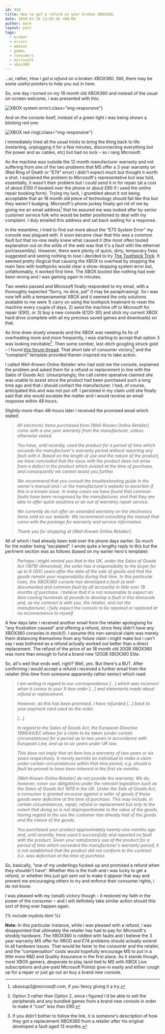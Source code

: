 ```yaml
---
id: 810
title: How to get a refund on your broken XBOX360.
date: 2010-03-16 13:02:16 +00:00
author: mark
layout: post
tags:
  - broken
  - errors
  - amazon
  - games
  - consumers
  - microsoft
  - xbox360
---
```

&#8230;or, rather, _How i got a refund on a broken XBOX360_. Still, there may be some useful pointers to help you out in here.

So, one day i turned on my 18 month old XBOX360 and instead of the usual on-screen welcome, i was presented with this:

![XBOX system error](/images/fromwp/2010/03/mye73.jpg){:class="img-responsive"}

And on the console itself, instead of a green light i was being shown a blinking red one:

![XBOX red ring](/images/fromwp/2010/03/redlight.jpg){:class="img-responsive"}

I immediately tried all the usual tricks to bring the thing back to life (restarting, unplugging it for a few minutes, disconnecting everything but the power and av cables, etc) but had no luck &#8211; so i rang Microsoft.

As the machine was outside the 12 month manufacturer warranty and not suffering from one of the two problems that MS offer a 3 year warranty on (Red Ring of Death or &#8220;E74&#8221; error) i didn't expect much but thought it worth a shot. I explained the problem to Microsoft's representative but was told, essentially, it wasn't their problem but i could send it in for repair (at a cost of about £100 if booked over the phone or about £90 if i used the online repair booking form). Trying my luck, i grumbled about it not being acceptable that an 18 month old piece of technology should fail like this but they weren't budging. Microsoft's phone jockey finally got rid of me by giving me an email address[^fn-xboxemail] that he assured me was looked after by senior customer service folk who would be better positioned to deal with my complaint. I duly emailed this address and sat back waiting for a response.

In the meantime, i tried to find out more about the &#8220;E73 System Error&#8221; my console was plagued with. It soon became clear that this was a common fault but that no-one really knew what caused it (the most often touted explanation out on the wilds of the web was that it's a fault with the ethernet port/assembly). However, there were plenty of quick, dirty, temporary fixes suggested and seeing nothing to lose i decided to try [The Toothpick Trick](http://www.youtube.com/watch?v=iv6XNQpCRjk). It seemed pretty illogical that causing the XBOX to overheat by stopping the main fans with toothpicks would clear a show-stopping system error but, unfathomably, it worked first time. The XBOX booted like nothing had ever been wrong and i was gaming again in minutes.

Two weeks passed and Microsoft finally responded to my email, with a thoroughly expected &#8220;Sorry, no dice, pal&#8221; (I may be paraphrasing). So i was now left with a temperamental XBOX and it seemed the only solutions available to me were 1) carry on using the toothpick treatment to reset the machine every couple of days, 2) send the machine off to Microsoft for repair (£90), or 3) buy a new console (£120-30) and stick my current XBOX hard drive (complete with all my precious saved games and downloads) on that.

As time drew slowly onwards and the XBOX was needing its fix of overheating more and more frequently, i was starting to accept that option 3 was looking inevitable[^fn-options]. Then some somber, last-ditch googling struck gold &#8211; I found [this forum thread](http://www.avforums.com/forums/xbox-360-hardware/710053-just-got-my-dead-360-replaced-read.html). That short tale of consumer victory[^fn-ourhero] and the &#8220;complaint&#8221; template provided therein inspired me to take action.

I called _Well-Known Online Retailer_ who had sold me the console, explained the problem and asked them for a refund or replacement in line with the Sales of Goods Act. Unsurprisingly, the call centre operative claimed she was unable to assist since the product had been purchased such a long time ago and that i should contact the manufacturer. I had, of course, anticipated this and was not put-off. I persisted in my claim until she finally said that she would escalate the matter and i would receive an email response within 48 hours.

Slightly-more-than-48-hours later i received the promised email which stated:

> _All electronic items purchased from [Well-Known Online Retailer] come with a one year warranty from the manufacturer, unless otherwise stated._
> 
> _You have, until recently, used the product for a period of time which exceeds the manufacturer's warranty period without reporting any fault with it. Based on the length of use and the nature of the product, we have concluded that the issue with the product does not arise from a defect in the product which existed at the time of purchase, and consequently we cannot assist you further._
> 
> _We recommend that you consult the troubleshooting guide in the owner's manual and / or the manufacturer’s website to ascertain if this is a known issue. In many cases we have found that common faults have been recognised by the manufacturer, and that they are able to offer quick solutions or an out of warranty repair service._
> 
> _We currently do not offer an extended warranty on the electronics items sold on our website. We recommend consulting the manual that came with the package for warranty and service information._
> 
> _Thank you for shopping at [Well-Known Online Retailer]._

All of which i had already been told over the phone days earlier. So much for the matter being &#8220;escalated&#8221;. I wrote quite a lengthy reply to this but the pertinent section was as follows (based on my earlier hero's template): 

> _Perhaps i might remind you that in the UK, under the Sales of Goods Act (1979) (Amended), the seller has a responsibility to the buyer for up to 6 (SIX) years after the date of the sale of goods and that the goods remain your responsibility during that time. In this particular case, the XBOX360 console has developed a fault (a well-documented and common fault by all accounts) in little over 18 months of purchase. I believe that it is not reasonable to expect an item costing hundreds of pounds to develop a fault in this timescale and, as my contract is with you, the retailer, and not the manufacturer, i fully expect the console to be repaired or replaced at no inconvenience to myself._

A few days later i received another email from the retailer apologising for &#8220;any frustration caused&#8221; and offering a refund, since they didn't have any XBOX360 consoles in stock(!). I assume this non-sensical claim was merely them distancing themselves from any future claim i might make but i can't say i was bothered as a refund actually worked out better than a direct replacement. The refund of the price of an 18 month old 20GB XBOX360 was more than enough to fund a brand new 120GB XBOX360 Elite.

So, all's well that ends well, right? Well, yes. But there's a BUT. After confirming i would accept a refund i received a further email from the retailer (this time from someone apparently rather senior) which read:

> _I am writing in regard to our correspondence [&#8230;] which was incorrect when it comes to your X-box order [&#8230;] and statements made about refund or replacement._
> 
> _However, as this has been promised, I have refunded [&#8230;] back to your payment card used on the order._
> 
> _[&#8230;]_
> 
> _In regard to the Sales of Goods Act, the European Directive 1999/44/EC allows for a claim to be taken (under certain circumstances) for a period up to two years in accordance with European Law, and up to six years under UK law._
> 
> _This does not imply that an item has a warranty of two years or six years respectively. It merely permits an individual to make a claim under certain circumstances within that time period, e.g. should a fault be proved to have been inherent in the first six months._
> 
> _[Well-Known Online Retailer] do not provide the warranty. We do, however, cover our obligations under the relevant legislation such as the Sales of Goods Act 1979 in the UK. Under the Sale of Goods Act, a consumer is granted recourse against a seller of goods if those goods were defective at the time of purchase. This may include, in certain circumstances, repair, refund or replacement but only to the extent that doing so is not disproportionate to the value of the goods, having regard to the use the customer has already had of the goods and the nature of the goods._
> 
> _You purchased your product approximately twenty-one months ago and, until recently, have used it successfully and reported no fault with the product. Given your satisfactory use of the product for a period of time which exceeded the manufacturer's warranty period, it is not established that the product did not conform to the contract (i.e. was defective) at the time of purchase._

So, basically, &#8220;one of my underlings fucked-up and promised a refund when they shouldn't have&#8221;. Whether this is the truth and i was lucky to get a refund, or whether this just got sent out to make it _appear_ that way and prevent me encouraging others to try and enforce their consumer rights, i do not know.

I was pleased with my (small) victory though &#8211; it restored my faith in the power of the consumer &#8211; and i will definitely take similar action should this sort of thing ever happen again.

{% include mydots.html %}
 
**Note:** In this particular instance, while i was pleased with a refund, i was disappointed that ultimately the retailer has had to pay for Microsoft's shoddy hardware. The XBOX360 is riddled with faults and i believe the 3 year warranty MS offer for RROD and E74 problems should actually extend to all hardware issues. That would be fairer to the consumer and the retailer, and the &#8220;compensation&#8221; costs would hopefully encourage MS to put in a little more R&D and Quality Assurance in the first place. As it stands though, most XBOX gamers, desperate to play (and tied to MS with XBOX Live subscriptions and pre-paid Microsoft Points) give-in easily and either cough up for a repair or just go out an buy a brand new console.

[^fn-xboxemail]: _xboxsup2@microsoft.com_, if you fancy giving it a try.

[^fn-options]: Option 3 rather than Option 2, since i figured i'd be able to sell the peripherals and any bundled games from a brand new console in order to make it &#8220;cost&#8221; less than £90.

[^fn-ourhero]: If you didn't bother to follow the link, it is someone's description of how they got a replacement XBOX360 from a retailer after his original developed a fault aged 13 months.

